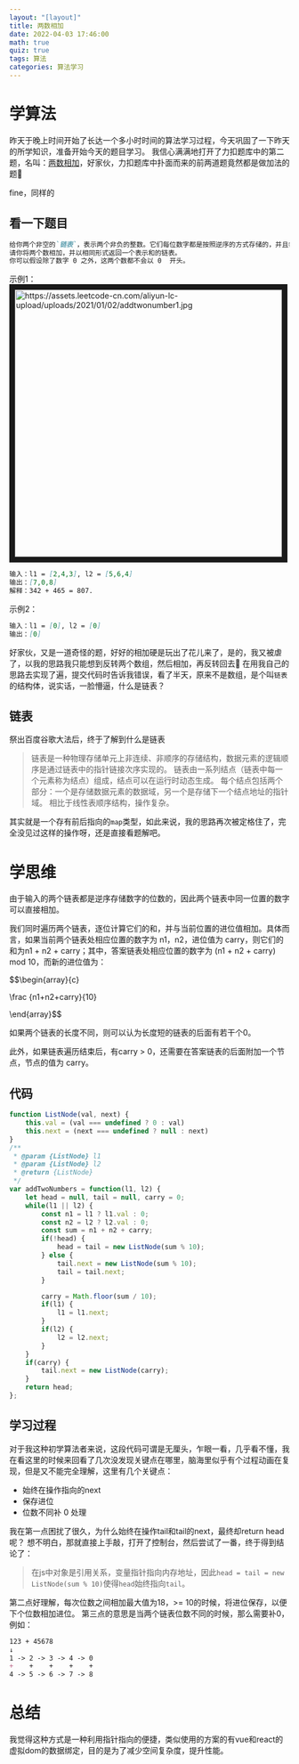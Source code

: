 ```yaml
---
layout: "[layout]"
title: 两数相加
date: 2022-04-03 17:46:00
math: true
quiz: true
tags: 算法
categories: 算法学习
---
```


# 学算法

昨天于晚上时间开始了长达一个多小时时间的算法学习过程，今天巩固了一下昨天的所学知识，准备开始今天的题目学习。
我信心满满地打开了力扣题库中的第二题，名叫：[两数相加](https://leetcode-cn.com/problems/add-two-numbers)，好家伙，力扣题库中扑面而来的前两道题竟然都是做加法的题🥲

fine，同样的

## 看一下题目

```markdown
给你两个非空的`链表`，表示两个非负的整数。它们每位数字都是按照逆序的方式存储的，并且每个节点只能存储一位数字。
请你将两个数相加，并以相同形式返回一个表示和的链表。
你可以假设除了数字 0 之外，这两个数都不会以 0  开头。
```
示例1：
<img src="https://assets.leetcode-cn.com/aliyun-lc-upload/uploads/2021/01/02/addtwonumber1.jpg" alt="https://assets.leetcode-cn.com/aliyun-lc-upload/uploads/2021/01/02/addtwonumber1.jpg" width="480" border="10" />

```markdown
输入：l1 = [2,4,3], l2 = [5,6,4]
输出：[7,0,8]
解释：342 + 465 = 807.
```
示例2：
```markdown
输入：l1 = [0], l2 = [0]
输出：[0]
```

好家伙，又是一道奇怪的题，好好的相加硬是玩出了花儿来了，是的，我又被虐了，以我的思路我只能想到反转两个数组，然后相加，再反转回去🤔
在用我自己的思路去实现了遍，提交代码时告诉我错误，看了半天，原来不是数组，是个叫`链表`的结构体，说实话，一脸懵逼，什么是链表？

## 链表

祭出百度谷歌大法后，终于了解到什么是链表
> 链表是一种物理存储单元上非连续、非顺序的存储结构，数据元素的逻辑顺序是通过链表中的指针链接次序实现的。 链表由一系列结点（链表中每一个元素称为结点）组成，结点可以在运行时动态生成。 每个结点包括两个部分：一个是存储数据元素的数据域，另一个是存储下一个结点地址的指针域。 相比于线性表顺序结构，操作复杂。

其实就是一个存有前后指向的`map`类型，如此来说，我的思路再次被定格住了，完全没见过这样的操作呀，还是直接看题解吧。

# 学思维

由于输入的两个链表都是逆序存储数字的位数的，因此两个链表中同一位置的数字可以直接相加。

我们同时遍历两个链表，逐位计算它们的和，并与当前位置的进位值相加。具体而言，如果当前两个链表处相应位置的数字为 n1，n2，进位值为 carry，则它们的和为n1 + n2 + carry；其中，答案链表处相应位置的数字为 (n1 + n2 + carry) mod 10，而新的进位值为：

$$\begin{array}{c}

\frac {n1+n2+carry}{10}

\end{array}$$

如果两个链表的长度不同，则可以认为长度短的链表的后面有若干个0。

此外，如果链表遍历结束后，有carry > 0，还需要在答案链表的后面附加一个节点，节点的值为 carry。

## 代码

```javascript
function ListNode(val, next) {
    this.val = (val === undefined ? 0 : val)
    this.next = (next === undefined ? null : next)
}
/**
 * @param {ListNode} l1
 * @param {ListNode} l2
 * @return {ListNode}
 */
var addTwoNumbers = function(l1, l2) {
    let head = null, tail = null, carry = 0;
    while(l1 || l2) {
        const n1 = l1 ? l1.val : 0;
        const n2 = l2 ? l2.val : 0;
        const sum = n1 + n2 + carry;
        if(!head) {
            head = tail = new ListNode(sum % 10);
        } else {
            tail.next = new ListNode(sum % 10);
            tail = tail.next;
        }

        carry = Math.floor(sum / 10);
        if(l1) {
            l1 = l1.next;
        }
        if(l2) {
            l2 = l2.next;
        }
    }
    if(carry) {
        tail.next = new ListNode(carry);
    }
    return head;
};
```
## 学习过程

对于我这种初学算法者来说，这段代码可谓是无厘头，乍眼一看，几乎看不懂，我在看这里的时候来回看了几次没发现关键点在哪里，脑海里似乎有个过程动画在复现，但是又不能完全理解，这里有几个关键点：

-  始终在操作指向的next
-  保存进位
-  位数不同补 0 处理

我在第一点困扰了很久，为什么始终在操作tail和tail的next，最终却return head呢？
想不明白，那就直接上手敲，打开了控制台，然后尝试了一番，终于得到结论了：
> 在js中对象是引用关系，变量指针指向内存地址，因此`head = tail = new ListNode(sum % 10)`使得`head`始终指向`tail`。

第二点好理解，每次位数之间相加最大值为18，>= 10的时候，将进位保存，以便下个位数相加进位。
第三点的意思是当两个链表位数不同的时候，那么需要补0，
例如：
```markdown
123 + 45678
↓
1 -> 2 -> 3 -> 4 -> 0
+    +    +    +    + 
4 -> 5 -> 6 -> 7 -> 8
```

# 总结
我觉得这种方式是一种利用指针指向的便捷，类似使用的方案的有vue和react的虚拟dom的数据绑定，目的是为了减少空间复杂度，提升性能。